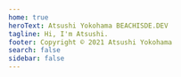 ```yaml
---
home: true
heroText: Atsushi Yokohama BEACHISDE.DEV
tagline: Hi, I'm Atsushi.
footer: Copyright © 2021 Atsushi Yokohama
search: false
sidebar: false
---
```


<Description/>
<MvpLink/>
<CertifiedLinks/>
<SocialLinks/>
<BlogLink/>
